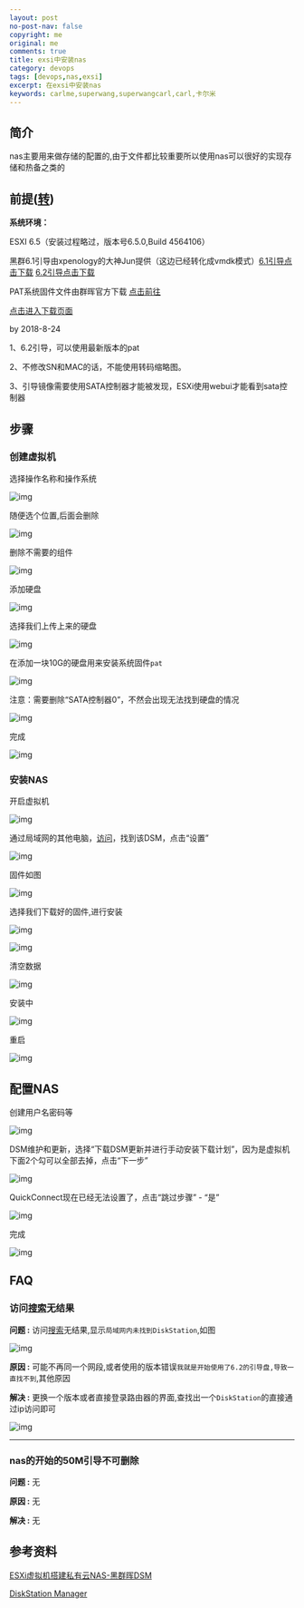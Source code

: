 ```yaml
---
layout: post
no-post-nav: false 
copyright: me
original: me
comments: true
title: exsi中安装nas
category: devops
tags: [devops,nas,exsi]
excerpt: 在exsi中安装nas
keywords: carlme,superwang,superwangcarl,carl,卡尔米
---
```




## 简介

nas主要用来做存储的配置的,由于文件都比较重要所以使用nas可以很好的实现存储和热备之类的

## 前提([转](http://www.myxzy.com/post-462.html))

**系统环境：**

ESXI 6.5（安装过程略过，版本号6.5.0,Build 4564106）

黑群6.1引导由xpenology的大神Jun提供（这边已经转化成vmdk模式）[6.1引导点击下载](http://d.myxzy.com/462/synoboot.zip) [6.2引导点击下载](http://d.myxzy.com/462/ds3617_6.2.zip)

PAT系统固件文件由群晖官方下载 [点击前往](https://www.synology.cn/zh-cn/support/download/DS3617xs#utilities)

[点击进入下载页面](http://pan.myxzy.com/download.php?id=462)

by 2018-8-24

1、6.2引导，可以使用最新版本的pat

2、不修改SN和MAC的话，不能使用转码缩略图。

3、引导镜像需要使用SATA控制器才能被发现，ESXi使用webui才能看到sata控制器

## 步骤

### 创建虚拟机

选择操作名称和操作系统

![img]({{site.cdn}}assets/images/blog/2019/20190421164937.png)

随便选个位置,后面会删除

![img]({{site.cdn}}assets/images/blog/2019/20190421165019.png)

删除不需要的组件

![img]({{site.cdn}}assets/images/blog/2019/20190421165108.png)

添加硬盘

![img]({{site.cdn}}assets/images/blog/2019/20190421165146.png)

选择我们上传上来的硬盘

![img]({{site.cdn}}assets/images/blog/2019/20190421165212.png)

在添加一块10G的硬盘用来安装系统固件`pat`

![img]({{site.cdn}}assets/images/blog/2019/20190421165317.png)

注意：需要删除“SATA控制器0”，不然会出现无法找到硬盘的情况

![img]({{site.cdn}}assets/images/blog/2019/20190421171343.png)

完成

![img]({{site.cdn}}assets/images/blog/2019/20190421165357.png)

### 安装NAS

开启虚拟机

![img]({{site.cdn}}assets/images/blog/2019/20190421171202.png)

通过局域网的其他电脑，[访问](http://find.synology.com/)，找到该DSM，点击“设置”

![img]({{site.cdn}}assets/images/blog/2019/20190421172247.png)

固件如图

![img]({{site.cdn}}assets/images/blog/2019/20190421225543.png)

选择我们下载好的固件,进行安装

![img]({{site.cdn}}assets/images/blog/2019/20190421172709.png)

![img]({{site.cdn}}assets/images/blog/2019/20190421173028.png)

清空数据

![img]({{site.cdn}}assets/images/blog/2019/20190421172842.png)

安装中

![img]({{site.cdn}}assets/images/blog/2019/20190421173056.png)

重启

![img]({{site.cdn}}assets/images/blog/2019/20190421173235.png)

## 配置NAS

创建用户名密码等

![img]({{site.cdn}}assets/images/blog/2019/20190421173313.png)

DSM维护和更新，选择“下载DSM更新并进行手动安装下载计划”，因为是虚拟机下面2个勾可以全部去掉，点击“下一步”

![img]({{site.cdn}}assets/images/blog/2019/20190421173501.png)

QuickConnect现在已经无法设置了，点击“跳过步骤” - “是”

![img]({{site.cdn}}assets/images/blog/2019/20190421173620.png)

完成

![img]({{site.cdn}}assets/images/blog/2019/20190421173647.png)

## FAQ

### 访问[搜索](http://find.synology.com/)无结果

**问题 :** 访问[搜索](http://find.synology.com/)无结果,显示`局域网内未找到DiskStation`,如图

![img]({{site.cdn}}assets/images/blog/2019/20190421172431.png)

**原因 :** 可能不再同一个网段,或者使用的版本错误`我就是开始使用了6.2的引导盘,导致一直找不到`,其他原因

**解决 :** 更换一个版本或者直接登录路由器的界面,查找出一个`DiskStation`的直接通过ip访问即可

![img]({{site.cdn}}assets/images/blog/2019/20190421172558.png)

***

### nas的开始的50M引导不可删除

**问题 :** 无

**原因 :** 无

**解决 :** 无

## 参考资料

[ESXi虚拟机搭建私有云NAS-黑群晖DSM](http://www.myxzy.com/post-462.html)

[DiskStation Manager](https://www.synology.com/zh-cn/knowledgebase/DSM/video)